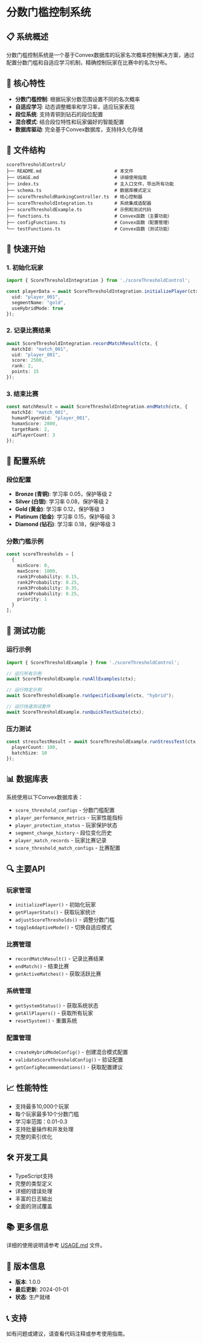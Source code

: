 # 分数门槛控制系统

## 📋 系统概述

分数门槛控制系统是一个基于Convex数据库的玩家名次概率控制解决方案，通过配置分数门槛和自适应学习机制，精确控制玩家在比赛中的名次分布。

## 🚀 核心特性

- **分数门槛控制**: 根据玩家分数范围设置不同的名次概率
- **自适应学习**: 动态调整概率和学习率，适应玩家表现
- **段位系统**: 支持青铜到钻石的段位配置
- **混合模式**: 结合段位特性和玩家偏好的智能配置
- **数据库驱动**: 完全基于Convex数据库，支持持久化存储

## 📁 文件结构

```
scoreThresholdControl/
├── README.md                           # 本文件
├── USAGE.md                            # 详细使用指南
├── index.ts                            # 主入口文件，导出所有功能
├── schema.ts                           # 数据库模式定义
├── scoreThresholdRankingController.ts  # 核心控制器
├── scoreThresholdIntegration.ts        # 系统集成适配器
├── scoreThresholdExample.ts            # 示例和测试代码
├── functions.ts                        # Convex函数（主要功能）
├── configFunctions.ts                  # Convex函数（配置管理）
└── testFunctions.ts                    # Convex函数（测试功能）
```

## 🎯 快速开始

### 1. 初始化玩家
```typescript
import { ScoreThresholdIntegration } from './scoreThresholdControl';

const playerData = await ScoreThresholdIntegration.initializePlayer(ctx, {
  uid: "player_001",
  segmentName: "gold",
  useHybridMode: true
});
```

### 2. 记录比赛结果
```typescript
await ScoreThresholdIntegration.recordMatchResult(ctx, {
  matchId: "match_001",
  uid: "player_001",
  score: 2500,
  rank: 2,
  points: 15
});
```

### 3. 结束比赛
```typescript
const matchResult = await ScoreThresholdIntegration.endMatch(ctx, {
  matchId: "match_001",
  humanPlayerUid: "player_001",
  humanScore: 2800,
  targetRank: 2,
  aiPlayerCount: 3
});
```

## 🔧 配置系统

### 段位配置
- **Bronze (青铜)**: 学习率 0.05，保护等级 2
- **Silver (白银)**: 学习率 0.08，保护等级 2
- **Gold (黄金)**: 学习率 0.12，保护等级 3
- **Platinum (铂金)**: 学习率 0.15，保护等级 3
- **Diamond (钻石)**: 学习率 0.18，保护等级 3

### 分数门槛示例
```typescript
const scoreThresholds = [
  {
    minScore: 0,
    maxScore: 1000,
    rank1Probability: 0.15,
    rank2Probability: 0.25,
    rank3Probability: 0.35,
    rank4Probability: 0.25,
    priority: 1
  }
];
```

## 🧪 测试功能

### 运行示例
```typescript
import { ScoreThresholdExample } from './scoreThresholdControl';

// 运行所有示例
await ScoreThresholdExample.runAllExamples(ctx);

// 运行特定示例
await ScoreThresholdExample.runSpecificExample(ctx, "hybrid");

// 运行快速测试套件
await ScoreThresholdExample.runQuickTestSuite(ctx);
```

### 压力测试
```typescript
const stressTestResult = await ScoreThresholdExample.runStressTest(ctx, {
  playerCount: 100,
  batchSize: 10
});
```

## 📊 数据库表

系统使用以下Convex数据库表：

- `score_threshold_configs` - 分数门槛配置
- `player_performance_metrics` - 玩家性能指标
- `player_protection_status` - 玩家保护状态
- `segment_change_history` - 段位变化历史
- `player_match_records` - 玩家比赛记录
- `score_threshold_match_configs` - 比赛配置

## 🔍 主要API

### 玩家管理
- `initializePlayer()` - 初始化玩家
- `getPlayerStats()` - 获取玩家统计
- `adjustScoreThresholds()` - 调整分数门槛
- `toggleAdaptiveMode()` - 切换自适应模式

### 比赛管理
- `recordMatchResult()` - 记录比赛结果
- `endMatch()` - 结束比赛
- `getActiveMatches()` - 获取活跃比赛

### 系统管理
- `getSystemStatus()` - 获取系统状态
- `getAllPlayers()` - 获取所有玩家
- `resetSystem()` - 重置系统

### 配置管理
- `createHybridModeConfig()` - 创建混合模式配置
- `validateScoreThresholdConfig()` - 验证配置
- `getConfigRecommendations()` - 获取配置建议

## 📈 性能特性

- 支持最多10,000个玩家
- 每个玩家最多10个分数门槛
- 学习率范围：0.01-0.3
- 支持批量操作和并发处理
- 完整的索引优化

## 🛠️ 开发工具

- TypeScript支持
- 完整的类型定义
- 详细的错误处理
- 丰富的日志输出
- 全面的测试覆盖

## 📚 更多信息

详细的使用说明请参考 [USAGE.md](./USAGE.md) 文件。

## 🔄 版本信息

- **版本**: 1.0.0
- **最后更新**: 2024-01-01
- **状态**: 生产就绪

## 📞 支持

如有问题或建议，请查看代码注释或参考使用指南。
